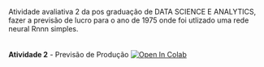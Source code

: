 Atividade avaliativa 2 da pos graduação de DATA SCIENCE E ANALYTICS, fazer a previsão de lucro para o ano de 1975 onde foi utlizado uma rede neural Rnnn simples.<br>
<br><br>
**Atividade 2** - Previsão de Produção  [![Open In Colab](https://colab.research.google.com/assets/colab-badge.svg)](https://colab.research.google.com/github/erik-oliveira-leao/posgraduacao/blob/main/Atividades/Atividade2.ipynb)



